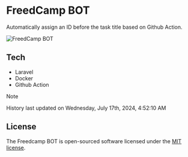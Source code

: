 # FreedCamp BOT

Automatically assign an ID before the task title based on Github Action.

![FreedCamp BOT](https://repository-images.githubusercontent.com/737932867/7d34798b-2680-471c-b089-a78a718d3d6a)

## Tech

- Laravel
- Docker
- Github Action

> [!NOTE]  
> History last updated on Wednesday, July 17th, 2024, 4:52:10 AM

## License

The Freedcamp BOT is open-sourced software licensed under the [MIT license](https://opensource.org/licenses/MIT).
